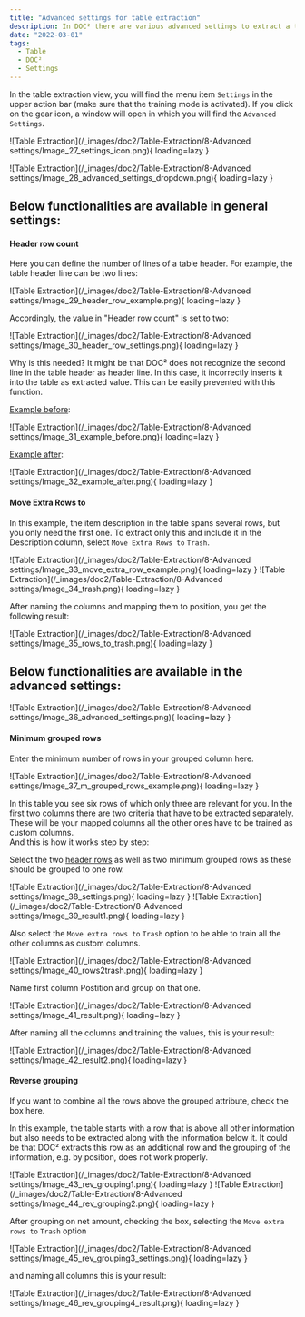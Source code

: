 ```yaml
---
title: "Advanced settings for table extraction"
description: In DOC² there are various advanced settings to extract a table. On this page you will find a few examples of different table characteristics.
date: "2022-03-01"
tags:
  - Table
  - DOC²
  - Settings
---
```


In the table extraction view, you will find the menu item `Settings` in the upper action bar (make sure that the training mode is activated). If you click on the gear icon, a window will open in which you will find the `Advanced Settings`.

![Table Extraction](/_images/doc2/Table-Extraction/8-Advanced settings/Image_27_settings_icon.png){ loading=lazy }



![Table Extraction](/_images/doc2/Table-Extraction/8-Advanced settings/Image_28_advanced_settings_dropdown.png){ loading=lazy }

## Below functionalities are available in general settings:

#### Header row count

Here you can define the number of lines of a table header. For example, the table header line can be two lines:

![Table Extraction](/_images/doc2/Table-Extraction/8-Advanced settings/Image_29_header_row_example.png){ loading=lazy }

Accordingly, the value in "Header row count" is set to two:

![Table Extraction](/_images/doc2/Table-Extraction/8-Advanced settings/Image_30_header_row_settings.png){ loading=lazy }

Why is this needed? It might be that DOC² does not recognize the second line in the table header as header line. In this case, it incorrectly inserts it into the table as extracted value. This can be easily prevented with this function.

<ins>Example before</ins>:

![Table Extraction](/_images/doc2/Table-Extraction/8-Advanced settings/Image_31_example_before.png){ loading=lazy }

<ins>Example after</ins>:

![Table Extraction](/_images/doc2/Table-Extraction/8-Advanced settings/Image_32_example_after.png){ loading=lazy }


#### Move Extra Rows to

In this example, the item description in the table spans several rows, but you only need the first one. To extract only this and include it in the Description column, select `Move Extra Rows to` `Trash`.

![Table Extraction](/_images/doc2/Table-Extraction/8-Advanced settings/Image_33_move_extra_row_example.png){ loading=lazy }
![Table Extraction](/_images/doc2/Table-Extraction/8-Advanced settings/Image_34_trash.png){ loading=lazy }

 After naming the columns and mapping them to position, you get the following result:

![Table Extraction](/_images/doc2/Table-Extraction/8-Advanced settings/Image_35_rows_to_trash.png){ loading=lazy }



## Below functionalities are available in the advanced settings:

![Table Extraction](/_images/doc2/Table-Extraction/8-Advanced settings/Image_36_advanced_settings.png){ loading=lazy }


#### Minimum grouped rows

Enter the minimum number of rows in your grouped column here.

![Table Extraction](/_images/doc2/Table-Extraction/8-Advanced settings/Image_37_m_grouped_rows_example.png){ loading=lazy }

In this table you see six rows of which only three are relevant for you. In the first two columns there are two criteria that have to be extracted separately. These will be your mapped columns all the other ones have to be trained as custom columns. <br> And this is how it works step by step:

Select the two [header rows](/doc2/table-extraction/advanced-settings/#header-row-count) as well as two minimum grouped rows as these should be grouped to one row.

![Table Extraction](/_images/doc2/Table-Extraction/8-Advanced settings/Image_38_settings.png){ loading=lazy }
![Table Extraction](/_images/doc2/Table-Extraction/8-Advanced settings/Image_39_result1.png){ loading=lazy }

Also select the `Move extra rows to` `Trash` option to be able to train all the other columns as custom columns.

![Table Extraction](/_images/doc2/Table-Extraction/8-Advanced settings/Image_40_rows2trash.png){ loading=lazy }

Name first column Postition and group on that one.

![Table Extraction](/_images/doc2/Table-Extraction/8-Advanced settings/Image_41_result.png){ loading=lazy }

After naming all the columns and training the values, this is your result:


![Table Extraction](/_images/doc2/Table-Extraction/8-Advanced settings/Image_42_result2.png){ loading=lazy }



<!--

##### Maximum grouped rows

Enter the maximum number of rows in your grouped column here.

#### Distinct group columns

If you want only unique values for your grouped column, check the box here.

-->

#### Reverse grouping

If you want to combine all the rows above the grouped attribute, check the box here.

In this example, the table starts with a row that is above all other information but also needs to be extracted along with the information below it. It could be that DOC² extracts this row as an additional row and the grouping of the information, e.g. by position, does not work properly.

![Table Extraction](/_images/doc2/Table-Extraction/8-Advanced settings/Image_43_rev_grouping1.png){ loading=lazy }
![Table Extraction](/_images/doc2/Table-Extraction/8-Advanced settings/Image_44_rev_grouping2.png){ loading=lazy }

After grouping on net amount, checking the box, selecting the `Move extra rows to` `Trash` option

![Table Extraction](/_images/doc2/Table-Extraction/8-Advanced settings/Image_45_rev_grouping3_settings.png){ loading=lazy }

and naming all columns this is your result:

![Table Extraction](/_images/doc2/Table-Extraction/8-Advanced settings/Image_46_rev_grouping4_result.png){ loading=lazy }
<!--

#### Split Text

If you want to split the text exactly at the column separator, check the box here. -->
